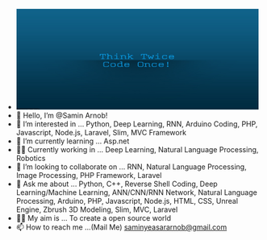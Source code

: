 - <img src="dp.jpg" width="1940" height="200">
- 👋 Hello, I’m @Samin Arnob!
- 👀 I’m interested in ... Python, Deep Learning, RNN, Arduino Coding, PHP, Javascript, Node.js, Laravel, Slim, MVC Framework
- 🌱 I’m currently learning ... Asp.net
- 💪🏻 Currently working in ... Deep Learning, Natural Language Processing, Robotics
- 💞️ I’m looking to collaborate on ... RNN, Natural Language Processing, Image Processing, PHP Framework, Laravel
- 🤗 Ask me about ... Python, C++, Reverse Shell Coding, Deep Learning/Machine Learning, ANN/CNN/RNN Network, Natural Language Processing, Arduino, PHP, Javascript, Node.js, HTML, CSS, Unreal Engine, Zbrush 3D Modeling, Slim, MVC, Laravel
- 👊🏼 My aim is ... To create a open source world
- 📫 How to reach me ...(Mail Me) saminyeasararnob@gmail.com 


